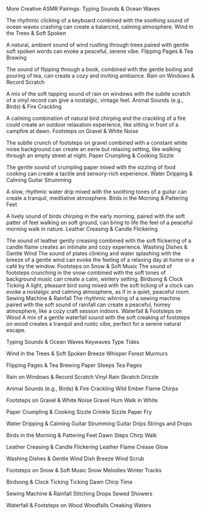 More Creative ASMR Pairings:
Typing Sounds & Ocean Waves

The rhythmic clicking of a keyboard combined with the soothing sound of ocean waves crashing can create a balanced, calming atmosphere.
Wind in the Trees & Soft Spoken

A natural, ambient sound of wind rustling through trees paired with gentle soft spoken words can evoke a peaceful, serene vibe.
Flipping Pages & Tea Brewing

The sound of flipping through a book, combined with the gentle boiling and pouring of tea, can create a cozy and inviting ambiance.
Rain on Windows & Record Scratch

A mix of the soft tapping sound of rain on windows with the subtle scratch of a vinyl record can give a nostalgic, vintage feel.
Animal Sounds (e.g., Birds) & Fire Crackling

A calming combination of natural bird chirping and the crackling of a fire could create an outdoor relaxation experience, like sitting in front of a campfire at dawn.
Footsteps on Gravel & White Noise

The subtle crunch of footsteps on gravel combined with a constant white noise background can create an eerie but relaxing setting, like walking through an empty street at night.
Paper Crumpling & Cooking Sizzle

The gentle sound of crumpling paper mixed with the sizzling of food cooking can create a tactile and sensory-rich experience.
Water Dripping & Calming Guitar Strumming

A slow, rhythmic water drip mixed with the soothing tones of a guitar can create a tranquil, meditative atmosphere.
Birds in the Morning & Pattering Feet

A lively sound of birds chirping in the early morning, paired with the soft patter of feet walking on soft ground, can bring to life the feel of a peaceful morning walk in nature.
Leather Creasing & Candle Flickering

The sound of leather gently creasing combined with the soft flickering of a candle flame creates an intimate and cozy experience.
Washing Dishes & Gentle Wind
The sound of plates clinking and water splashing with the breeze of a gentle wind can evoke the feeling of a relaxing day at home or a café by the window.
Footsteps on Snow & Soft Music
The sound of footsteps crunching in the snow combined with the soft tones of background music can create a calm, wintery setting.
Birdsong & Clock Ticking
A light, pleasant bird song mixed with the soft ticking of a clock can evoke a nostalgic and calming atmosphere, as if in a quiet, peaceful room.
Sewing Machine & Rainfall
The rhythmic whirring of a sewing machine paired with the soft sound of rainfall can create a peaceful, homey atmosphere, like a cozy craft session indoors.
Waterfall & Footsteps on Wood
A mix of a gentle waterfall sound with the soft creaking of footsteps on wood creates a tranquil and rustic vibe, perfect for a serene natural escape.


Typing Sounds & Ocean Waves
Keywaves
Type Tides

Wind in the Trees & Soft Spoken
Breeze Whisper
Forest Murmurs

Flipping Pages & Tea Brewing
Paper Steeps
Tea Pages

Rain on Windows & Record Scratch
Vinyl Rain
Skratch Drizzle

Animal Sounds (e.g., Birds) & Fire Crackling
Wild Ember
Flame Chirps

Footsteps on Gravel & White Noise
Gravel Hum
Walk in White

Paper Crumpling & Cooking Sizzle
Crinkle Sizzle
Paper Fry

Water Dripping & Calming Guitar Strumming
Guitar Drips
Strings and Drops

Birds in the Morning & Pattering Feet
Dawn Steps
Chirp Walk

Leather Creasing & Candle Flickering
Leather Flame
Crease Glow

Washing Dishes & Gentle Wind
Dish Breeze
Wind Scrub

Footsteps on Snow & Soft Music
Snow Melodies
Winter Tracks

Birdsong & Clock Ticking
Ticking Dawn
Chirp Time

Sewing Machine & Rainfall
Stitching Drops
Sewed Showers

Waterfall & Footsteps on Wood
Woodfalls
Creaking Waters